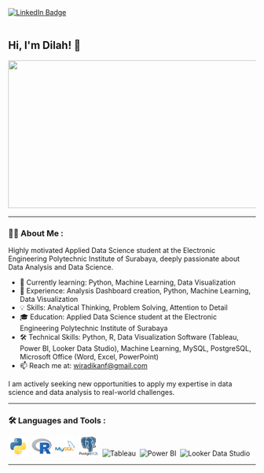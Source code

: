 <div id="badges" align="left">
  <a href="https://www.linkedin.com/in/wiradikanurf/">
    <img src="https://img.shields.io/badge/LinkedIn-blue?style=for-the-badge&logo=linkedin&logoColor=white" alt="LinkedIn Badge"/>
  </a>
</div>

<img src="https://komarev.com/ghpvc/?deenu&style=flat-square&color=blue" alt=""/>

<h2 align="left">
  Hi, I'm Dilah! 👋
</h2>

<div align="center">
  <img src="https://github.com/deenurfadh/deenurfadh/assets/126325619/391b4331-6ca0-4f25-bd68-95cefb65a057" width="600" height="300"/>
</div>

---

### :woman_technologist: About Me :

Highly motivated Applied Data Science student at the Electronic Engineering Polytechnic Institute of Surabaya, deeply passionate about Data Analysis and Data Science.
  
- 🌱 Currently learning: Python, Machine Learning, Data Visualization
- 💼 Experience: Analysis Dashboard creation, Python, Machine Learning, Data Visualization
- 💡 Skills: Analytical Thinking, Problem Solving, Attention to Detail
- 🎓 Education: Applied Data Science student at the Electronic Engineering Polytechnic Institute of Surabaya
- 🛠️ Technical Skills: Python, R, Data Visualization Software (Tableau, Power BI, Looker Data Studio), Machine Learning, MySQL, PostgreSQL, Microsoft Office (Word, Excel, PowerPoint)
- 📫 Reach me at: wiradikanf@gmail.com

I am actively seeking new opportunities to apply my expertise in data science and data analysis to real-world challenges.

---

### :hammer_and_wrench: Languages and Tools :

<div>
  <img src="https://github.com/devicons/devicon/blob/master/icons/python/python-original.svg" title="Python" alt="Python" width="40" height="40"/>&nbsp;
  <img src="https://github.com/devicons/devicon/blob/master/icons/r/r-original.svg" title="R" alt="R" width="40" height="40"/>&nbsp;
  <img src="https://github.com/devicons/devicon/blob/master/icons/mysql/mysql-original-wordmark.svg" title="MySQL" alt="MySQL" width="40" height="40"/>&nbsp;
  <img src="https://github.com/devicons/devicon/blob/master/icons/postgresql/postgresql-original-wordmark.svg" title="PostgreSQL" alt="PostgreSQL" width="40" height="40"/>&nbsp;
  <img src="https://github.com/deenurfadh/deenurfadh/assets/126325619/7ff3441e-d2e8-412f-bdd3-ce80f0e3eb80" title="Tableau" alt="Tableau" width="40" height="40"/>&nbsp;
  <img src="https://github.com/deenurfadh/deenurfadh/assets/126325619/bcfe5909-62ac-47c9-bff1-1b556ef01876" title="Power BI" alt="Power BI" width="40" height="40"/>&nbsp;
  <img src="https://github.com/deenurfadh/deenurfadh/assets/126325619/69aa9129-b89a-4130-9a13-4e7e37d41cd9" title="Looker Data Studio" alt="Looker Data Studio" width="40" height="40"/>&nbsp;
</div>

---

